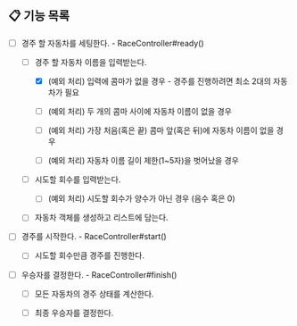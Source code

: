 ## 📋 기능 목록

- [ ] 경주 할 자동차를 세팅한다. - RaceController#ready()

    - [ ] 경주 할 자동차 이름을 입력받는다.

        - [x] (예외 처리) 입력에 콤마가 없을 경우 - 경주를 진행하려면 최소 2대의 자동차가 필요

        - [ ] (예외 처리) 두 개의 콤마 사이에 자동차 이름이 없을 경우

        - [ ] (예외 처리) 가장 처음(혹은 끝) 콤마 앞(혹은 뒤)에 자동차 이름이 없을 경우

        - [ ] (예외 처리) 자동차 이름 길이 제한(1~5자)을 벗어났을 경우

    - [ ] 시도할 회수를 입력받는다.

        - [ ] (예외 처리) 시도할 회수가 양수가 아닌 경우 (음수 혹은 0)

    - [ ] 자동차 객체를 생성하고 리스트에 담는다.

- [ ] 경주를 시작한다. - RaceController#start()

    - [ ] 시도할 회수만큼 경주를 진행한다.

- [ ] 우승자를 결정한다. - RaceController#finish()

    - [ ] 모든 자동차의 경주 상태를 계산한다.

    - [ ] 최종 우승자를 결정한다.
